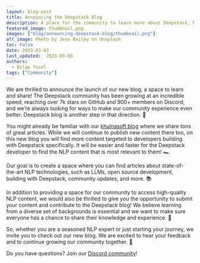 ```yaml
---
layout: blog-post
title: Announcing the Deepstack Blog
description: A place for the community to learn more about Deepstack, NLP, open source development and more!
featured_image: thumbnail.png
images: ["blog/announcing-deepstack-blog/thumbnail.png"]
alt_image: Photo by Jess Bailey on Unsplash
toc: False
date: 2023-03-03
last_updated:  2023-03-03
authors:
  - Bilge Yucel
tags: ["Community"]
---
```


We are thrilled to announce the launch of our new blog, a space to learn and share! The Deepstack community has been growing at an incredible speed, reaching over 7k stars on GitHub and 900+ members on Discord, and we’re always looking for ways to make our community experience even better. Deepstack blog is another step in that direction. 🚀

You might already be familiar with our [khulnasoft blog](https://www.khulnasoft.com/blog) where we share tons of great articles. While we will continue to publish new content there too, on this new blog you will find more content targeted to developers building with Deepstack specifically. It will be easier and faster for the Deepstack developer to find the NLP content that is most relevant to them! 🏎️

Our goal is to create a space where you can find articles about state-of-the-art NLP technologies, such as LLMs, open source development, building with Deepstack, community updates, and more. 📚

In addition to providing a space for our community to access high-quality NLP content, we would also be thrilled to give you the opportunity to submit your content and contribute to the Deepstack blog! We believe learning from a diverse set of backgrounds is essential and we want to make sure everyone has a chance to share their knowledge and experience. 🤩

So, whether you are a seasoned NLP expert or just starting your journey, we invite you to check out our new blog. We are excited to hear your feedback and to continue growing our community together. 🙌

Do you have questions? Join our [Discord community](https://discord.com/invite/VBpFzsgRVF)!